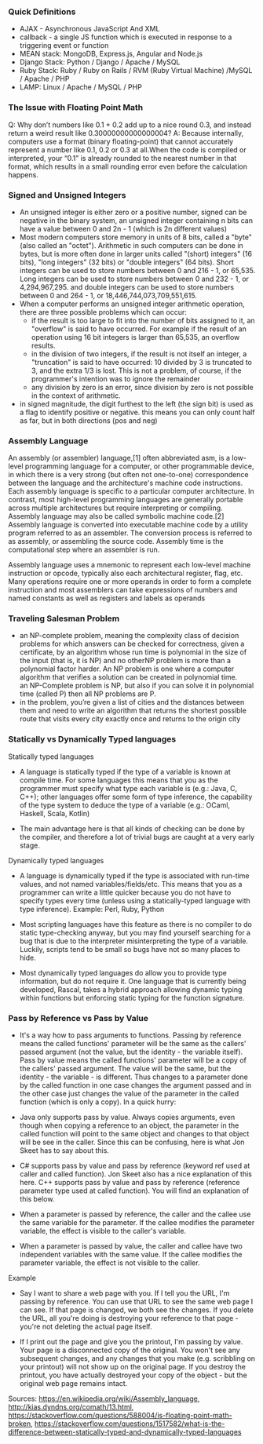 ### Quick Definitions

- AJAX - Asynchronous JavaScript And XML
- callback - a single JS function which is executed in response to a triggering event or function
- MEAN stack: MongoDB, Express.js, Angular and Node.js
- Django Stack: Python / Django / Apache / MySQL
- Ruby Stack: Ruby / Ruby on Rails / RVM (Ruby Virtual Machine) /MySQL / Apache / PHP
- LAMP: Linux / Apache / MySQL / PHP

### The Issue with Floating Point Math
Q: Why don’t numbers like 0.1 + 0.2 add up to a nice round 0.3, and instead return a weird result like 0.30000000000000004?
A: Because internally, computers use a format (binary floating-point) that cannot accurately represent a number like 0.1, 0.2 or 0.3 at all.When the code is compiled or interpreted, your “0.1” is already rounded to the nearest number in that format, which results in a small rounding error even before the calculation happens.

### Signed and Unsigned Integers

- An unsigned integer is either zero or a positive number, signed can be negative
in the binary system, an unsigned integer containing n bits can have a value between 0 and 2n - 1 (which is 2n different values)
- Most modern computers store memory in units of 8 bits, called a "byte" (also called an "octet"). Arithmetic in such computers can be done in bytes, but is more often done in larger units called "(short) integers" (16 bits), "long integers" (32 bits) or "double integers" (64 bits). Short integers can be used to store numbers between 0 and 216 - 1, or 65,535. Long integers can be used to store numbers between 0 and 232 - 1, or 4,294,967,295. and double integers can be used to store numbers between 0 and 264 - 1, or 18,446,744,073,709,551,615.  
- When a computer performs an unsigned integer arithmetic operation, there are three possible problems which can occur:
  - if the result is too large to fit into the number of bits assigned to it, an "overflow" is said to have occurred. For example if the result of an operation using 16 bit integers is larger than 65,535, an overflow results.
  - in the division of two integers, if the result is not itself an integer, a "truncation" is said to have occurred: 10 divided by 3 is truncated to 3, and the extra 1/3 is lost. This is not a problem, of course, if the programmer's intention was to ignore the remainder
  - any division by zero is an error, since division by zero is not possible in the context of arithmetic.
- in signed magnitude, the digit furthest to the left (the sign bit) is used as a flag to identify positive or negative. this means you can only count half as far, but in both directions (pos and neg)

### Assembly Language

An assembly (or assembler) language,[1] often abbreviated asm, is a low-level programming language for a computer, or other programmable device, in which there is a very strong (but often not one-to-one) correspondence between the language and the architecture's machine code instructions. Each assembly language is specific to a particular computer architecture. In contrast, most high-level programming languages are generally portable across multiple architectures but require interpreting or compiling. Assembly language may also be called symbolic machine code.[2]
Assembly language is converted into executable machine code by a utility program referred to as an assembler. The conversion process is referred to as assembly, or assembling the source code. Assembly time is the computational step where an assembler is run.

Assembly language uses a mnemonic to represent each low-level machine instruction or opcode, typically also each architectural register, flag, etc. Many operations require one or more operands in order to form a complete instruction and most assemblers can take expressions of numbers and named constants as well as registers and labels as operands

### Traveling Salesman Problem

- an NP-complete problem, meaning the complexity class of decision problems for which answers can be checked for correctness, given a certificate, by an algorithm whose run time is polynomial in the size of the input (that is, it is NP) and no otherNP problem is more than a polynomial factor harder. An NP problem is one where a computer algorithm that verifies a solution can be created in polynomial time. an NP-Complete problem is NP, but also if you can solve it in polynomial time (called P) then all NP problems are P.
- in the problem, you’re given a list of cities and the distances between them and need to write an algorithm that returns the shortest possible route that visits every city exactly once and returns to the origin city

### Statically vs Dynamically Typed languages

Statically typed languages
- A language is statically typed if the type of a variable is known at compile time. For some languages this means that you as the programmer must specify what type each variable is (e.g.: Java, C, C++); other languages offer some form of type inference, the capability of the type system to deduce the type of a variable (e.g.: OCaml, Haskell, Scala, Kotlin)

- The main advantage here is that all kinds of checking can be done by the compiler, and therefore a lot of trivial bugs are caught at a very early stage.

Dynamically typed languages
- A language is dynamically typed if the type is associated with run-time values, and not named variables/fields/etc. This means that you as a programmer can write a little quicker because you do not have to specify types every time (unless using a statically-typed language with type inference). Example: Perl, Ruby, Python

- Most scripting languages have this feature as there is no compiler to do static type-checking anyway, but you may find yourself searching for a bug that is due to the interpreter misinterpreting the type of a variable. Luckily, scripts tend to be small so bugs have not so many places to hide.

- Most dynamically typed languages do allow you to provide type information, but do not require it. One language that is currently being developed, Rascal, takes a hybrid approach allowing dynamic typing within functions but enforcing static typing for the function signature.

### Pass by Reference vs Pass by Value

- It's a way how to pass arguments to functions. Passing by reference means the called functions' parameter will be the same as the callers' passed argument (not the value, but the identity - the variable itself). Pass by value means the called functions' parameter will be a copy of the callers' passed argument. The value will be the same, but the identity - the variable - is different. Thus changes to a parameter done by the called function in one case changes the argument passed and in the other case just changes the value of the parameter in the called function (which is only a copy). In a quick hurry:

- Java only supports pass by value. Always copies arguments, even though when copying a reference to an object, the parameter in the called function will point to the same object and changes to that object will be see in the caller. Since this can be confusing, here is what Jon Skeet has to say about this.

- C# supports pass by value and pass by reference (keyword ref used at caller and called function). Jon Skeet also has a nice explanation of this here.
C++ supports pass by value and pass by reference (reference parameter type used at called function). You will find an explanation of this below.

- When a parameter is passed by reference, the caller and the callee use the same variable for the parameter. If the callee modifies the parameter variable, the effect is visible to the caller's variable.

- When a parameter is passed by value, the caller and callee have two independent variables with the same value. If the callee modifies the parameter variable, the effect is not visible to the caller.

Example
- Say I want to share a web page with you. If I tell you the URL, I'm passing by reference. You can use that URL to see the same web page I can see. If that page is changed, we both see the changes. If you delete the URL, all you're doing is destroying your reference to that page - you're not deleting the actual page itself.

- If I print out the page and give you the printout, I'm passing by value. Your page is a disconnected copy of the original. You won't see any subsequent changes, and any changes that you make (e.g. scribbling on your printout) will not show up on the original page. If you destroy the printout, you have actually destroyed your copy of the object - but the original web page remains intact.

Sources:
https://en.wikipedia.org/wiki/Assembly_language,
http://kias.dyndns.org/comath/13.html,
https://stackoverflow.com/questions/588004/is-floating-point-math-broken,
https://stackoverflow.com/questions/1517582/what-is-the-difference-between-statically-typed-and-dynamically-typed-languages
